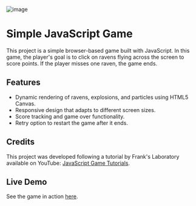 
![image](https://github.com/karanxhagiulia/Javascript_Games/assets/96819403/ecdadb3a-b9b6-4953-aa70-3a91eb5379e4)


# Simple JavaScript Game

This project is a simple browser-based game built with JavaScript. In this game, the player's goal is to click on ravens flying across the screen to score points. If the player misses one raven, the game ends.


## Features

- Dynamic rendering of ravens, explosions, and particles using HTML5 Canvas.
- Responsive design that adapts to different screen sizes.
- Score tracking and game over functionality.
- Retry option to restart the game after it ends.

## Credits

This project was developed following a tutorial by Frank's Laboratory available on YouTube: [JavaScript Game Tutorials](https://www.youtube.com/watch?v=GFO_txvwK_c).

## Live Demo

See the game in action [here](https://cryptotrackerproject2javascript.netlify.app/).
